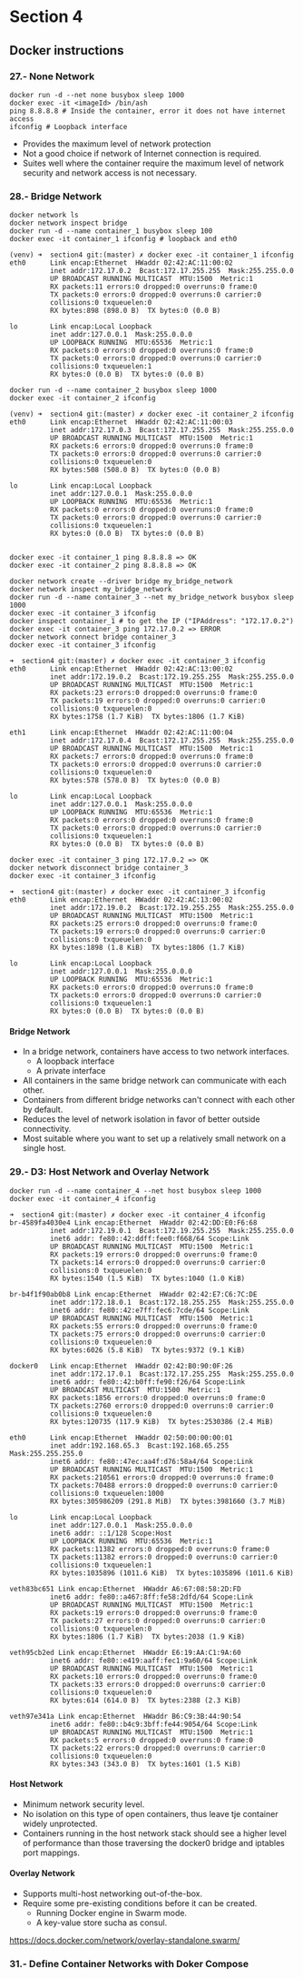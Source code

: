 # Section 4

## Docker instructions

### 27.- None Network

```
docker run -d --net none busybox sleep 1000
docker exec -it <imageId> /bin/ash
ping 8.8.8.8 # Inside the container, error it does not have internet access
ifconfig # Loopback interface
```

* Provides the maximum level of network protection
* Not a good choice if network of Internet connection is required.
* Suites well where the container require the maximum level of network security and network access
is not necessary.

### 28.- Bridge Network

```
docker network ls
docker network inspect bridge
docker run -d --name container_1 busybox sleep 100
docker exec -it container_1 ifconfig # loopback and eth0

(venv) ➜  section4 git:(master) ✗ docker exec -it container_1 ifconfig                                                     
eth0      Link encap:Ethernet  HWaddr 02:42:AC:11:00:02  
          inet addr:172.17.0.2  Bcast:172.17.255.255  Mask:255.255.0.0
          UP BROADCAST RUNNING MULTICAST  MTU:1500  Metric:1
          RX packets:11 errors:0 dropped:0 overruns:0 frame:0
          TX packets:0 errors:0 dropped:0 overruns:0 carrier:0
          collisions:0 txqueuelen:0 
          RX bytes:898 (898.0 B)  TX bytes:0 (0.0 B)

lo        Link encap:Local Loopback  
          inet addr:127.0.0.1  Mask:255.0.0.0
          UP LOOPBACK RUNNING  MTU:65536  Metric:1
          RX packets:0 errors:0 dropped:0 overruns:0 frame:0
          TX packets:0 errors:0 dropped:0 overruns:0 carrier:0
          collisions:0 txqueuelen:1 
          RX bytes:0 (0.0 B)  TX bytes:0 (0.0 B)

docker run -d --name container_2 busybox sleep 1000
docker exec -it container_2 ifconfig

(venv) ➜  section4 git:(master) ✗ docker exec -it container_2 ifconfig              
eth0      Link encap:Ethernet  HWaddr 02:42:AC:11:00:03  
          inet addr:172.17.0.3  Bcast:172.17.255.255  Mask:255.255.0.0
          UP BROADCAST RUNNING MULTICAST  MTU:1500  Metric:1
          RX packets:6 errors:0 dropped:0 overruns:0 frame:0
          TX packets:0 errors:0 dropped:0 overruns:0 carrier:0
          collisions:0 txqueuelen:0 
          RX bytes:508 (508.0 B)  TX bytes:0 (0.0 B)

lo        Link encap:Local Loopback  
          inet addr:127.0.0.1  Mask:255.0.0.0
          UP LOOPBACK RUNNING  MTU:65536  Metric:1
          RX packets:0 errors:0 dropped:0 overruns:0 frame:0
          TX packets:0 errors:0 dropped:0 overruns:0 carrier:0
          collisions:0 txqueuelen:1 
          RX bytes:0 (0.0 B)  TX bytes:0 (0.0 B)


docker exec -it container_1 ping 8.8.8.8 => OK
docker exec -it container_2 ping 8.8.8.8 => OK
```

```
docker network create --driver bridge my_bridge_network
docker network inspect my_bridge_network
docker run -d --name container_3 --net my_bridge_network busybox sleep 1000
docker exec -it container_3 ifconfig
docker inspect container_1 # to get the IP ("IPAddress": "172.17.0.2")
docker exec -it container_3 ping 172.17.0.2 => ERROR
docker network connect bridge container_3
docker exec -it container_3 ifconfig

➜  section4 git:(master) ✗ docker exec -it container_3 ifconfig       
eth0      Link encap:Ethernet  HWaddr 02:42:AC:13:00:02  
          inet addr:172.19.0.2  Bcast:172.19.255.255  Mask:255.255.0.0
          UP BROADCAST RUNNING MULTICAST  MTU:1500  Metric:1
          RX packets:23 errors:0 dropped:0 overruns:0 frame:0
          TX packets:19 errors:0 dropped:0 overruns:0 carrier:0
          collisions:0 txqueuelen:0 
          RX bytes:1758 (1.7 KiB)  TX bytes:1806 (1.7 KiB)

eth1      Link encap:Ethernet  HWaddr 02:42:AC:11:00:04  
          inet addr:172.17.0.4  Bcast:172.17.255.255  Mask:255.255.0.0
          UP BROADCAST RUNNING MULTICAST  MTU:1500  Metric:1
          RX packets:7 errors:0 dropped:0 overruns:0 frame:0
          TX packets:0 errors:0 dropped:0 overruns:0 carrier:0
          collisions:0 txqueuelen:0 
          RX bytes:578 (578.0 B)  TX bytes:0 (0.0 B)

lo        Link encap:Local Loopback  
          inet addr:127.0.0.1  Mask:255.0.0.0
          UP LOOPBACK RUNNING  MTU:65536  Metric:1
          RX packets:0 errors:0 dropped:0 overruns:0 frame:0
          TX packets:0 errors:0 dropped:0 overruns:0 carrier:0
          collisions:0 txqueuelen:1 
          RX bytes:0 (0.0 B)  TX bytes:0 (0.0 B)

docker exec -it container_3 ping 172.17.0.2 => OK
docker network disconnect bridge container_3
docker exec -it container_3 ifconfig

➜  section4 git:(master) ✗ docker exec -it container_3 ifconfig        
eth0      Link encap:Ethernet  HWaddr 02:42:AC:13:00:02  
          inet addr:172.19.0.2  Bcast:172.19.255.255  Mask:255.255.0.0
          UP BROADCAST RUNNING MULTICAST  MTU:1500  Metric:1
          RX packets:25 errors:0 dropped:0 overruns:0 frame:0
          TX packets:19 errors:0 dropped:0 overruns:0 carrier:0
          collisions:0 txqueuelen:0 
          RX bytes:1898 (1.8 KiB)  TX bytes:1806 (1.7 KiB)

lo        Link encap:Local Loopback  
          inet addr:127.0.0.1  Mask:255.0.0.0
          UP LOOPBACK RUNNING  MTU:65536  Metric:1
          RX packets:0 errors:0 dropped:0 overruns:0 frame:0
          TX packets:0 errors:0 dropped:0 overruns:0 carrier:0
          collisions:0 txqueuelen:1 
          RX bytes:0 (0.0 B)  TX bytes:0 (0.0 B)
```

#### Bridge Network

* In a bridge network, containers have access to two network interfaces.
    * A loopback interface
    * A private interface
* All containers in the same bridge network can communicate with each other.
* Containers from different bridge networks can't connect with each other by default.
* Reduces the level of network isolation in favor of better outside connectivity.
* Most suitable where you want to set up a relatively small network on a single host.

### 29.- D3: Host Network and Overlay Network

```
docker run -d --name container_4 --net host busybox sleep 1000
docker exec -it container_4 ifconfig

➜  section4 git:(master) ✗ docker exec -it container_4 ifconfig
br-4589fa4030e4 Link encap:Ethernet  HWaddr 02:42:DD:E0:F6:68  
          inet addr:172.19.0.1  Bcast:172.19.255.255  Mask:255.255.0.0
          inet6 addr: fe80::42:ddff:fee0:f668/64 Scope:Link
          UP BROADCAST RUNNING MULTICAST  MTU:1500  Metric:1
          RX packets:19 errors:0 dropped:0 overruns:0 frame:0
          TX packets:14 errors:0 dropped:0 overruns:0 carrier:0
          collisions:0 txqueuelen:0 
          RX bytes:1540 (1.5 KiB)  TX bytes:1040 (1.0 KiB)

br-b4f1f90ab0b8 Link encap:Ethernet  HWaddr 02:42:E7:C6:7C:DE  
          inet addr:172.18.0.1  Bcast:172.18.255.255  Mask:255.255.0.0
          inet6 addr: fe80::42:e7ff:fec6:7cde/64 Scope:Link
          UP BROADCAST RUNNING MULTICAST  MTU:1500  Metric:1
          RX packets:55 errors:0 dropped:0 overruns:0 frame:0
          TX packets:75 errors:0 dropped:0 overruns:0 carrier:0
          collisions:0 txqueuelen:0 
          RX bytes:6026 (5.8 KiB)  TX bytes:9372 (9.1 KiB)

docker0   Link encap:Ethernet  HWaddr 02:42:B0:90:0F:26  
          inet addr:172.17.0.1  Bcast:172.17.255.255  Mask:255.255.0.0
          inet6 addr: fe80::42:b0ff:fe90:f26/64 Scope:Link
          UP BROADCAST MULTICAST  MTU:1500  Metric:1
          RX packets:1856 errors:0 dropped:0 overruns:0 frame:0
          TX packets:2760 errors:0 dropped:0 overruns:0 carrier:0
          collisions:0 txqueuelen:0 
          RX bytes:120735 (117.9 KiB)  TX bytes:2530386 (2.4 MiB)

eth0      Link encap:Ethernet  HWaddr 02:50:00:00:00:01  
          inet addr:192.168.65.3  Bcast:192.168.65.255  Mask:255.255.255.0
          inet6 addr: fe80::47ec:aa4f:d76:58a4/64 Scope:Link
          UP BROADCAST RUNNING MULTICAST  MTU:1500  Metric:1
          RX packets:210561 errors:0 dropped:0 overruns:0 frame:0
          TX packets:70488 errors:0 dropped:0 overruns:0 carrier:0
          collisions:0 txqueuelen:1000 
          RX bytes:305986209 (291.8 MiB)  TX bytes:3981660 (3.7 MiB)

lo        Link encap:Local Loopback  
          inet addr:127.0.0.1  Mask:255.0.0.0
          inet6 addr: ::1/128 Scope:Host
          UP LOOPBACK RUNNING  MTU:65536  Metric:1
          RX packets:11382 errors:0 dropped:0 overruns:0 frame:0
          TX packets:11382 errors:0 dropped:0 overruns:0 carrier:0
          collisions:0 txqueuelen:1 
          RX bytes:1035896 (1011.6 KiB)  TX bytes:1035896 (1011.6 KiB)

veth83bc651 Link encap:Ethernet  HWaddr A6:67:08:58:2D:FD  
          inet6 addr: fe80::a467:8ff:fe58:2dfd/64 Scope:Link
          UP BROADCAST RUNNING MULTICAST  MTU:1500  Metric:1
          RX packets:19 errors:0 dropped:0 overruns:0 frame:0
          TX packets:27 errors:0 dropped:0 overruns:0 carrier:0
          collisions:0 txqueuelen:0 
          RX bytes:1806 (1.7 KiB)  TX bytes:2038 (1.9 KiB)

veth95cb2ed Link encap:Ethernet  HWaddr E6:19:AA:C1:9A:60  
          inet6 addr: fe80::e419:aaff:fec1:9a60/64 Scope:Link
          UP BROADCAST RUNNING MULTICAST  MTU:1500  Metric:1
          RX packets:10 errors:0 dropped:0 overruns:0 frame:0
          TX packets:33 errors:0 dropped:0 overruns:0 carrier:0
          collisions:0 txqueuelen:0 
          RX bytes:614 (614.0 B)  TX bytes:2388 (2.3 KiB)

veth97e341a Link encap:Ethernet  HWaddr B6:C9:3B:44:90:54  
          inet6 addr: fe80::b4c9:3bff:fe44:9054/64 Scope:Link
          UP BROADCAST RUNNING MULTICAST  MTU:1500  Metric:1
          RX packets:5 errors:0 dropped:0 overruns:0 frame:0
          TX packets:22 errors:0 dropped:0 overruns:0 carrier:0
          collisions:0 txqueuelen:0 
          RX bytes:343 (343.0 B)  TX bytes:1601 (1.5 KiB)

```

#### Host Network

* Minimum network security level.
* No isolation on this type of open containers, thus leave tje container widely unprotected.
* Containers running in the host network stack should see a higher level of performance than those traversing the docker0 
bridge and iptables port mappings.

#### Overlay Network

* Supports multi-host networking out-of-the-box.
* Require some pre-existing conditions before it can be created.
    * Running Docker engine in Swarm mode.
    * A key-value store sucha as consul.

https://docs.docker.com/network/overlay-standalone.swarm/

### 31.- Define Container Networks with Doker Compose